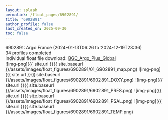 ```yaml
---
layout: splash
permalink: /float_pages/6902891/
title: "6902891"
author_profile: false
last_created_on: 2025-09-30
toc: false
---
```

 
6902891: Argo France (2024-01-13T06:26 to 2024-12-19T23:36)\
34 profiles completed\
Individual float file download: [BGC_Argo_Plus_Global](https://ftp.soest.hawaii.edu/bgc_argo_plus/Individual_Floats/outliers_removed/6902891_Sprof_processed.nc)\
![img-png]({{ site.url }}{{ site.baseurl }}/assets/images/float_figures/6902891/01_6902891_map.png)
![img-png]({{ site.url }}{{ site.baseurl }}/assets/images/float_figures/6902891/6902891_DOXY.png)
![img-png]({{ site.url }}{{ site.baseurl }}/assets/images/float_figures/6902891/6902891_PRES.png)
![img-png]({{ site.url }}{{ site.baseurl }}/assets/images/float_figures/6902891/6902891_PSAL.png)
![img-png]({{ site.url }}{{ site.baseurl }}/assets/images/float_figures/6902891/6902891_TEMP.png)
